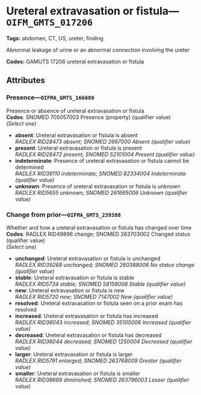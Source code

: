# Ureteral extravasation or fistula—`OIFM_GMTS_017206`

**Tags:** abdomen, CT, US, ureter, finding

Abnormal leakage of urine or an abnormal connection involving the ureter

**Codes:** GAMUTS 17206 ureteral extravasation or fistula

## Attributes

### Presence—`OIFMA_GMTS_166680`

Presence or absence of ureteral extravasation or fistula  
**Codes**: SNOMED 705057003 Presence (property) (qualifier value)  
*(Select one)*

- **absent**: Ureteral extravasation or fistula is absent  
_RADLEX RID28473 absent; SNOMED 2667000 Absent (qualifier value)_
- **present**: Ureteral extravasation or fistula is present  
_RADLEX RID28472 present; SNOMED 52101004 Present (qualifier value)_
- **indeterminate**: Presence of ureteral extravasation or fistula cannot be determined  
_RADLEX RID39110 indeterminate; SNOMED 82334004 Indeterminate (qualifier value)_
- **unknown**: Presence of ureteral extravasation or fistula is unknown  
_RADLEX RID5655 unknown; SNOMED 261665006 Unknown (qualifier value)_

### Change from prior—`OIFMA_GMTS_239388`

Whether and how a ureteral extravasation or fistula has changed over time  
**Codes**: RADLEX RID49896 change; SNOMED 263703002 Changed status (qualifier value)  
*(Select one)*

- **unchanged**: Ureteral extravasation or fistula is unchanged  
_RADLEX RID39268 unchanged; SNOMED 260388006 No status change (qualifier value)_
- **stable**: Ureteral extravasation or fistula is stable  
_RADLEX RID5734 stable; SNOMED 58158008 Stable (qualifier value)_
- **new**: Ureteral extravasation or fistula is new  
_RADLEX RID5720 new; SNOMED 7147002 New (qualifier value)_
- **resolved**: Ureteral extravasation or fistula seen on a prior exam has resolved  
- **increased**: Ureteral extravasation or fistula has increased  
_RADLEX RID36043 increased; SNOMED 35105006 Increased (qualifier value)_
- **decreased**: Ureteral extravasation or fistula has decreased  
_RADLEX RID36044 decreased; SNOMED 1250004 Decreased (qualifier value)_
- **larger**: Ureteral extravasation or fistula is larger  
_RADLEX RID5791 enlarged; SNOMED 263768009 Greater (qualifier value)_
- **smaller**: Ureteral extravasation or fistula is smaller  
_RADLEX RID38669 diminished; SNOMED 263796003 Lesser (qualifier value)_